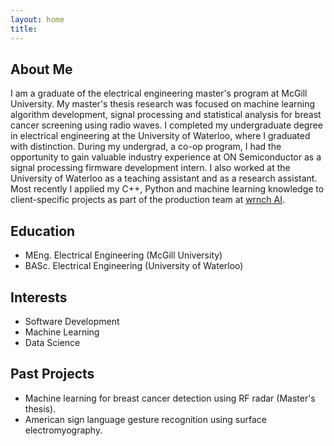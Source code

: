 ```yaml
---
layout: home
title: 
---
```


## About Me
I am a graduate of the electrical engineering master's program at McGill University. My master's thesis research was focused on machine learning algorithm development, signal processing and statistical analysis for breast cancer screening using radio waves. I completed my undergraduate degree in electrical engineering at the University of Waterloo, where I graduated with distinction. During my undergrad, a co-op program, I had the opportunity to gain valuable industry experience at ON Semiconductor as a signal processing firmware development intern. I also worked at the University of Waterloo as a teaching assistant and as a research assistant. Most recently I applied my C++, Python and machine learning knowledge to client-specific projects as part of the production team at [wrnch AI](https://wrnch.ai/).

## Education
* MEng. Electrical Engineering (McGill University)
* BASc. Electrical Engineering (University of Waterloo)

## Interests
* Software Development
* Machine Learning
* Data Science

## Past Projects
* Machine learning for breast cancer detection using RF radar (Master's thesis).
* American sign language gesture recognition using surface electromyography.
